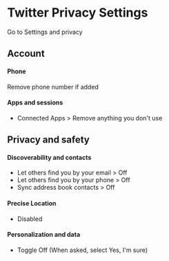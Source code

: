 # Twitter Privacy Settings

Go to Settings and privacy



## Account

#### Phone
Remove phone number if added

#### Apps and sessions
- Connected Apps > Remove anything you don't use



## Privacy and safety

#### Discoverability and contacts
- Let others find you by your email > Off
- Let others find you by your phone > Off
- Sync address book contacts > Off

#### Precise Location
- Disabled

#### Personalization and data
- Toggle Off (When asked, select Yes, I'm sure)
